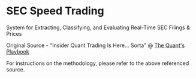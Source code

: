 # SEC Speed Trading
System for Extracting, Classifying, and Evaluating Real-Time SEC Filings &amp; Prices

Original Source - "Insider Quant Trading Is Here... Sorta" @ [The Quant's Playbook](https://quantgalore.substack.com/)

For instructions on the methodology, please refer to the above referenced source.
